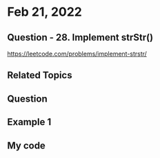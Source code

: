 # Feb 21, 2022
## Question - 28. Implement strStr()
https://leetcode.com/problems/implement-strstr/

## Related Topics


## Question


## Example 1


## My code
```
```